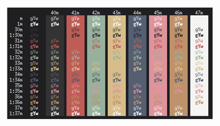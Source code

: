 ![preview](https://raw.githubusercontent.com/kirbyUK/dotfiles/master/Xresources/uni-2014-10-12/preview.png)

